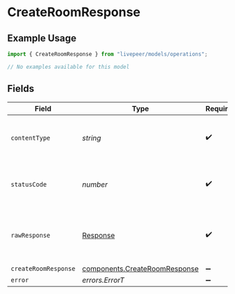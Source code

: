 # CreateRoomResponse

## Example Usage

```typescript
import { CreateRoomResponse } from "livepeer/models/operations";

// No examples available for this model
```

## Fields

| Field                                                                          | Type                                                                           | Required                                                                       | Description                                                                    |
| ------------------------------------------------------------------------------ | ------------------------------------------------------------------------------ | ------------------------------------------------------------------------------ | ------------------------------------------------------------------------------ |
| `contentType`                                                                  | *string*                                                                       | :heavy_check_mark:                                                             | HTTP response content type for this operation                                  |
| `statusCode`                                                                   | *number*                                                                       | :heavy_check_mark:                                                             | HTTP response status code for this operation                                   |
| `rawResponse`                                                                  | [Response](https://developer.mozilla.org/en-US/docs/Web/API/Response)          | :heavy_check_mark:                                                             | Raw HTTP response; suitable for custom response parsing                        |
| `createRoomResponse`                                                           | [components.CreateRoomResponse](../../models/components/createroomresponse.md) | :heavy_minus_sign:                                                             | Success                                                                        |
| `error`                                                                        | *errors.ErrorT*                                                                | :heavy_minus_sign:                                                             | Error                                                                          |
